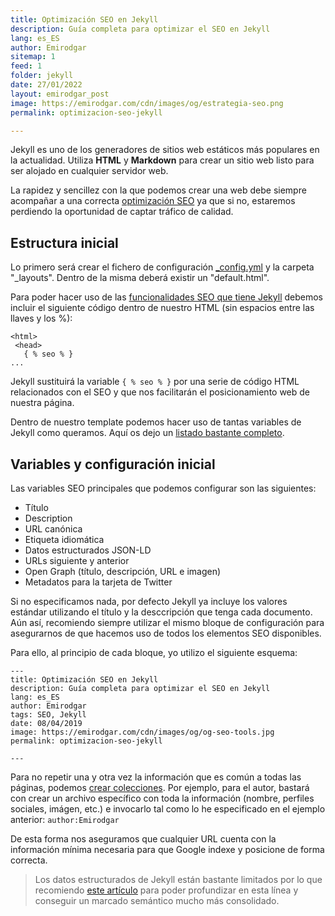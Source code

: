 ```yaml
---
title: Optimización SEO en Jekyll
description: Guía completa para optimizar el SEO en Jekyll
lang: es_ES
author: Emirodgar
sitemap: 1
feed: 1
folder: jekyll
date: 27/01/2022
layout: emirodgar_post
image: https://emirodgar.com/cdn/images/og/estrategia-seo.png
permalink: optimizacion-seo-jekyll

---
```


Jekyll es uno de los generadores de sitios web estáticos más populares en la actualidad. Utiliza **HTML** y **Markdown** para crear un sitio web listo para ser alojado en cualquier servidor web. 

La rapidez y sencillez con la que podemos crear una web debe siempre acompañar a una correcta [optimización SEO](factores-seo) ya que si no, estaremos perdiendo la oportunidad de captar tráfico de calidad.

## Estructura inicial

Lo primero será crear el fichero de configuración [_config.yml](https://github.com/mmistakes/jekyll-theme-basically-basic/blob/master/_config.yml) y la carpeta "_layouts". Dentro de la misma deberá existir un "default.html".

Para poder hacer uso de las [funcionalidades SEO que tiene Jekyll](http://jekyll.github.io/jekyll-seo-tag/usage/) debemos incluir el siguiente código dentro de nuestro HTML (sin espacios entre las llaves y los %):

```
<html>
 <head>
   { % seo % }
...
```

Jekyll sustituirá la variable ```{ % seo % }``` por una serie de código HTML relacionados con el SEO y que nos facilitarán el posicionamiento web de nuestra página.

Dentro de nuestro template podemos hacer uso de tantas variables de Jekyll como queramos. Aquí os dejo un [listado bastante completo](https://jekyllrb.com/docs/variables/).

## Variables y configuración inicial

Las variables SEO principales que podemos configurar son las siguientes:

-   Título
-   Description
-   URL canónica
-  Etiqueta idiomática
-   Datos estructurados JSON-LD
-   URLs siguiente y anterior
-   Open Graph (título, descripción, URL e imagen)
-   Metadatos para la tarjeta de Twitter

Si no especificamos nada, por defecto Jekyll ya incluye los valores estándar utilizando el título y la desccripción que tenga cada documento. Aún así, recomiendo siempre utilizar el mismo bloque de configuración para asegurarnos de que hacemos uso de todos los elementos SEO disponibles.

Para ello, al principio de cada bloque, yo utilizo el siguiente esquema:

```
---
title: Optimización SEO en Jekyll
description: Guía completa para optimizar el SEO en Jekyll
lang: es_ES
author: Emirodgar
tags: SEO, Jekyll
date: 08/04/2019
image: https://emirodgar.com/cdn/images/og/og-seo-tools.jpg
permalink: optimizacion-seo-jekyll

---
```

Para no repetir una y otra vez la información que es común a todas las páginas, podemos [crear colecciones](http://jekyll.github.io/jekyll-seo-tag/advanced-usage/#author-information). Por ejemplo, para el autor, bastará con crear un archivo específico con toda la información (nombre, perfiles sociales, imágen, etc.) e invocarlo tal como lo he especificado en el ejemplo anterior: ```author:Emirodgar```

De esta forma nos aseguramos que cualquier URL cuenta con la información mínima necesaria para que Google indexe y posicione de forma correcta.

> Los datos estructurados de Jekyll están bastante limitados por lo que recomiendo [este artículo](http://aramzs.github.io/jekyll/schema-dot-org/2018/04/27/how-to-make-your-jekyll-site-structured.html)  para poder profundizar en esta línea y conseguir un marcado semántico mucho más consolidado.
<!--stackedit_data:
eyJoaXN0b3J5IjpbMzgwOTk1NzQ0LC0xNTM4MjA4NzUyLDIwMj
U4NzY1NjZdfQ==
-->